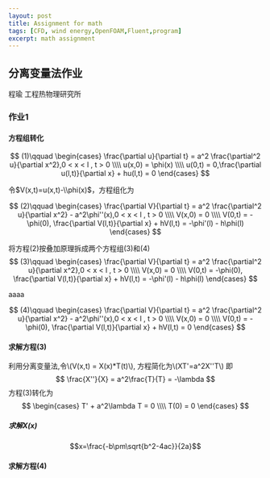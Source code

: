 ```yaml
---
layout: post
title: Assignment for math
tags: [CFD, wind energy,OpenFOAM,Fluent,program]
excerpt: math assignment
---
```

<script type="text/javascript" src="http://cdn.mathjax.org/mathjax/latest/MathJax.js?config=default"></script>
## 分离变量法作业
程瑜
工程热物理研究所
### 作业1

#### 方程组转化

$$
(1)\qquad
\begin{cases}
    \frac{\partial u}{\partial t} = a^2 \frac{\partial^2 u}{\partial x^2},0 < x < l , t > 0 \\\\
    u(x,0) = \phi(x) \\\\
    u(0,t) = 0,\frac{\partial u(l,t)}{\partial x} + hu(l,t) = 0
\end{cases}
$$

令$V(x,t)=u(x,t)-\\phi(x)$，方程组化为

$$
(2)\qquad
\begin{cases}
    \frac{\partial V}{\partial t} = a^2 \frac{\partial^2 u}{\partial x^2} - a^2\phi''(x),0 < x < l , t > 0  \\\\
    V(x,0) = 0 \\\\
    V(0,t) = -\phi(0), \frac{\partial V(l,t)}{\partial x} + hV(l,t) = -\phi'(l) - h\phi(l)
\end{cases}
$$

将方程(2)按叠加原理拆成两个方程组(3)和(4)
$$
(3)\qquad
\begin{cases}
    \frac{\partial V}{\partial t} = a^2 \frac{\partial^2 u}{\partial x^2},0 < x < l , t > 0  \\\\
    V(x,0) = 0 \\\\
    V(0,t) = -\phi(0), \frac{\partial V(l,t)}{\partial x} + hV(l,t) = -\phi'(l) - h\phi(l)
\end{cases}
$$

aaaa

$$
(4)\qquad
\begin{cases}
    \frac{\partial V}{\partial t} = a^2 \frac{\partial^2 u}{\partial x^2} - a^2\phi''(x),0 < x < l , t > 0  \\\\
    V(x,0) = 0 \\\\
    V(0,t) = -\phi(0), \frac{\partial V(l,t)}{\partial x} + hV(l,t) = 0
\end{cases}
$$

#### 求解方程(3)
利用分离变量法,令\\(V(x,t) = X(x)*T(t)\\), 方程简化为\\(XT'=a^2X''T\\)
即
$$
\frac{X''}{X} = a^2\frac{T}{T} = -\lambda
$$
方程(3)转化为
$$
\begin{cases}
T' + a^2\lambda T = 0 \\\\
T(0) = 0
\end{cases}
$$

##### 求解X(x)
$$x=\frac{-b\pm\sqrt{b^2-4ac}}{2a}$$

#### 求解方程(4)
